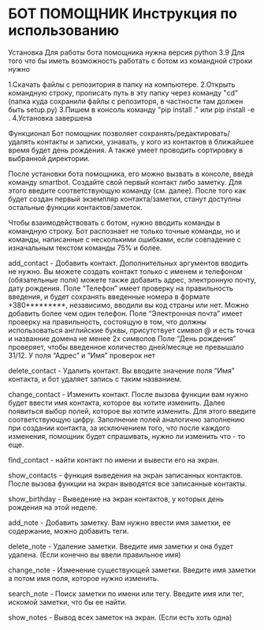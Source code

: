 # БОТ ПОМОЩНИК Инструкция по использованию

Установка Для работы бота помощника нужна версия python 3.9 Для того что бы иметь возможность работать с ботом из командной строки нужно

1.Скачать файлы с репозитория в папку на компьютере. 2.Открыть командную строку, прописать путь в эту папку через команду "cd" (папка куда сохранили файлы с репозиторя, в частности там должен быть setup.py) 3.Пишем в консоль команду "pip install ." или pip install -e . 4.Установка завершена

Функционал Бот помощник позволяет сохранять/редактировать/удалять контакты и записки, узнавать, у кого из контактов в ближайшее время будет день рождения. А также умеет проводить сортировку в выбранной директории.

После установки бота помощника, его можно вызвать в консоле, введя команду smartbot. Создайте свой первый контакт либо заметку. Для этого введите соответствующую команду (см. далее). После того как будет создан первый экземпляр контакта/заметки, станут доступны остальные функции контактов/заметок.

Чтобы взаимодействовать с ботом, нужно вводить команды в командную строку. Бот распознает не только точные команды, но и команды, написанные с несколькими ошибками, если совпадение с изначальным текстом команды 75% и более.

add_contact - Добавить контакт. Дополнительных аргументов вводить не нужно. Вы можете создать контакт только с именем и телефоном (обязательные поля) можете также добавить адрес, электронную почту, дату рождения. Поле “Телефон” имеет проверку на правильность введения, и будет сохранять введенные номера в формате +380*********, независимо, вводили вы код страны или нет. Можно добавить более чем один телефон. Поле “Электронная почта” имеет проверку на правильность, состоящую в том, что должны использоваться английские буквы, присутствует символ @ и есть точка и названние домена не менее 2х символов Поле “День рождения” проверяет, чтобы введенное количество дней/месяце не превышало 31/12. У поля “Адрес” и “Имя” проверок нет

delete_contact - Удалить контакт. Вы вводите значение поля “Имя” контакта, и бот удаляет запись с таким названием.

change_contact - Изменить контакт. После вызова функции вам нужно будет ввести имя контакта, которое вы хотите изменить. Далее появиться выбор полей, которое вы хотите изменить. Для этого введите соответствующую цифру. Заполнение полей аналогично заполнению при создании контакта, за исключением того, что после каждого изменения, помощник будет спрашивать, нужно ли изменить что - то еще.

find_contact - найти контакт по имени и вывести его на экран.

show_contacts - функция выведения на экран записанных контактов. После вызова функции на экран выводятся все записанные контакты.

show_birthday - Выведение на экран контактов, у которых день рождения на этой неделе.

add_note - Добавить заметку. Вам нужно ввести имя заметки, ее содержание, можно добавить теги.

delete_note - Удаление заметки. Введите имя заметки и она будет удалена. (Если конечно вы ввели правильное имя)

change_note - Изменение существующей заметки. Введите имя заметки а потом имя поля, которое нужно изменить.

search_note - Поиск заметки по имени или тегу. Введите имя или тег, искомой заметки, что бы ее найти.

show_notes - Вывод всех заметок на экран. (Если есть хоть одна)
